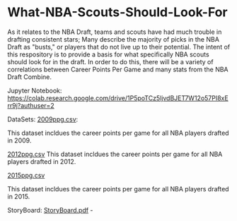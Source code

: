# What-NBA-Scouts-Should-Look-For
As it relates to the NBA Draft, teams and scouts have had much trouble in drafting consistent stars; Many describe the majority of picks in the NBA Draft as "busts," or players that do not live up to their potential. The intent of this respository is to provide a basis for what specifically NBA scouts should look for in the draft. In order to do this, there will be a variety of correlations between Career Points Per Game and many stats from the NBA Draft Combine.

Jupyter Notebook:
https://colab.research.google.com/drive/1P5poTCz5ljvdBJET7W12o57PI8xErr9j?authuser=2

DataSets: 
[2009ppg.csv](https://github.com/shanvirani6/What-NBA-Scouts-Should-Look-For/files/6644541/2009ppg.csv):

This dataset incldues the career points per game for all NBA players drafted in 2009.

[2012ppg.csv](https://github.com/shanvirani6/What-NBA-Scouts-Should-Look-For/files/6644542/2012ppg.csv)
This dataset incldues the career points per game for all NBA players drafted in 2012.

[2015ppg.csv](https://github.com/shanvirani6/What-NBA-Scouts-Should-Look-For/files/6644543/2015ppg.csv)

This dataset incldues the career points per game for all NBA players drafted in 2015.

StoryBoard: 
[StoryBoard.pdf](https://github.com/shanvirani6/What-NBA-Scouts-Should-Look-For/files/6644588/StoryBoard.pdf) -

